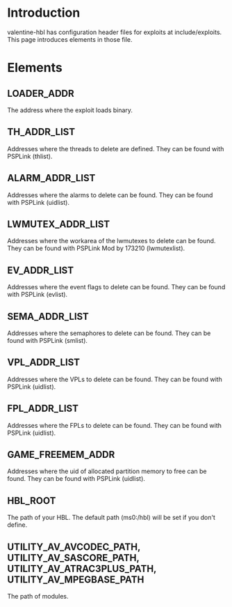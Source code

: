 # Introduction #

valentine-hbl has configuration header files for exploits at include/exploits. This page introduces elements in those file.


# Elements #

## LOADER\_ADDR ##
The address where the exploit loads binary.

## TH\_ADDR\_LIST ##
Addresses where the threads to delete are defined.
They can be found with PSPLink (thlist).

## ALARM\_ADDR\_LIST ##
Addresses where the alarms to delete can be found.
They can be found with PSPLink (uidlist).

## LWMUTEX\_ADDR\_LIST ##
Addresses where the workarea of the lwmutexes to delete can be found.
They can be found with PSPLink Mod by 173210 (lwmutexlist).

## EV\_ADDR\_LIST ##
Addresses where the event flags to delete can be found.
They can be found with PSPLink (evlist).

## SEMA\_ADDR\_LIST ##
Addresses where the semaphores to delete can be found.
They can be found with PSPLink (smlist).

## VPL\_ADDR\_LIST ##
Addresses where the VPLs to delete can be found.
They can be found with PSPLink (uidlist).

## FPL\_ADDR\_LIST ##
Addresses where the FPLs to delete can be found.
They can be found with PSPLink (uidlist).

## GAME\_FREEMEM\_ADDR ##
Addresses where the uid of allocated partition memory to free can be found.
They can be found with PSPLink (uidlist).

## HBL\_ROOT ##
The path of your HBL.
The default path (ms0:/hbl) will be set if you don't define.

## UTILITY\_AV\_AVCODEC\_PATH, UTILITY\_AV\_SASCORE\_PATH, UTILITY\_AV\_ATRAC3PLUS\_PATH, UTILITY\_AV\_MPEGBASE\_PATH ##
The path of modules.